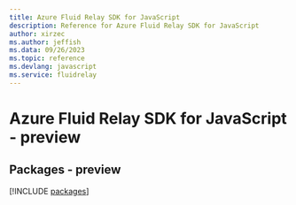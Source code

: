 ```yaml
---
title: Azure Fluid Relay SDK for JavaScript
description: Reference for Azure Fluid Relay SDK for JavaScript
author: xirzec
ms.author: jeffish
ms.data: 09/26/2023
ms.topic: reference
ms.devlang: javascript
ms.service: fluidrelay
---
```

# Azure Fluid Relay SDK for JavaScript - preview
## Packages - preview
[!INCLUDE [packages](fluid-relay-index.md)]